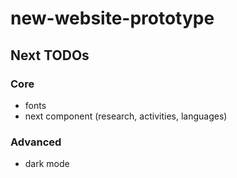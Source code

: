 # new-website-prototype

## Next TODOs

### Core

- fonts
- next component (research, activities, languages)

### Advanced

- dark mode
